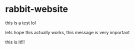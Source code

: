 # rabbit-website

this is a test lol

lets hope this actually works, this message is very important

this is it!!!
